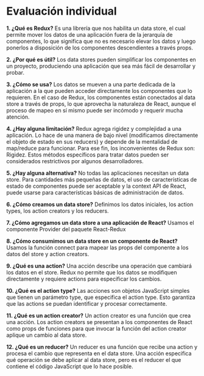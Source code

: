 # Evaluación individual

**1. ¿Qué es Redux?**
Es una librería que nos habilita un data store, el cual permite mover los datos de una aplicación fuera de la jerarquía de componentes, lo que significa que no es necesario elevar los datos y luego ponerlos a disposición de los componentes descendientes a través props.

**2. ¿Por qué es útil?** 
Los data stores pueden simplificar los componentes en un proyecto, produciendo una aplicación que sea más fácil de desarrollar y probar.

**3. ¿Cómo se usa?**
Los datos se mueven a una parte dedicada de la aplicación a la que pueden acceder directamente los componentes que lo requieren. En el caso de Redux, los componentes están conectados al data store a través de props, lo que aprovecha la naturaleza de React, aunque el proceso de mapeo en sí mismo puede ser incómodo y requerir mucha atención.

**4. ¿Hay alguna limitación?**
Redux agrega rigidez y complejidad a una aplicación. Lo hace de una manera de bajo nivel (modificamos directamente el objeto de estado en sus reducers) y depende de la mentalidad de map/reduce para funcionar. Para ese fin, los inconvenientes de Redux son: Rigidez.
Estos métodos específicos para tratar datos pueden ser considerados restrictivos por algunos desarrolladores.

**5. ¿Hay alguna alternativa?**
No todas las aplicaciones necesitan un data store. Para cantidades más pequeñas de datos, el uso de características de estado de componentes puede ser aceptable y la context API de React, puede usarse para características básicas de administración de datos.

**6. ¿Cómo creamos un data store?**
Definimos los datos iniciales, los action types, los action creators y los reducers.

**7. ¿Cómo agregamos un data store a una aplicación de React?**
Usamos el componente Provider del paquete React-Redux

**8. ¿Cómo consumimos un data store en un componente de React?**
Usamos la función connect para mapear las props del componente a los datos del store y action creators.

**9. ¿Qué es una action?**
Una acción describe una operación que cambiará los datos en el store. Redux no permite que los datos se modifiquen directamente y requiere actions para especificar los cambios.

**10. ¿Qué es el action type?**
Las acciones son objetos JavaScript simples que tienen un parámetro type, que especifica el action type. Esto garantiza que las actions se puedan identificar y procesar correctamente.

**11. ¿Qué es un action creator?**
Un action creator es una función que crea una acción. Los action creators se presentan a los componentes de React como props de funciones para que invocar la función del action creator aplique un cambio al data store.

**12. ¿Qué es un reducer?**
Un reducer es una función que recibe una action y procesa el cambio que representa en el data store. Una acción especifica qué operación se debe aplicar al data store, pero es el reducer el que contiene el código JavaScript que lo hace posible.

